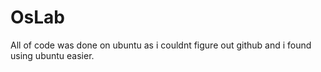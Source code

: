 # OsLab
All of code was done on ubuntu as i couldnt figure out github and i found using ubuntu easier.


